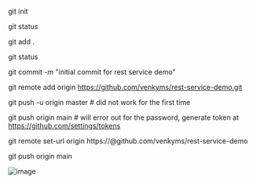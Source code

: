 git init

git status

git add .

git status

git commit -m "initial commit for rest service demo"

git remote add origin https://github.com/venkyms/rest-service-demo.git


git push -u origin master # did not work for the first time

git push origin main # will error out for the password, generate token at https://github.com/settings/tokens


git remote set-url origin https://<token>@github.com/venkyms/rest-service-demo

git push origin main

![image](https://github.com/venkyms/rest-service-demo/assets/482039/6b9e5e4d-c12e-4bb5-9cc0-872324ee7e89)
